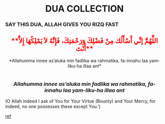 # <div align="center">**DUA COLLECTION**</div>

### SAY THIS DUA, ALLAH GIVES YOU RIZQ FAST

<div class="myDiv" align="center" style="">
<font color="red">
  <h2>**اللَّهُمَّ إنِّي أَسْأَلُك مِنْ فَضْلِكَ وَرَحْمَتِكَ، فَإِنَّهُ لاَ يَمْلِكُهَا إِلاَّ أَنْتَ**</h2>
</font>
  <p>*Allahumma innee as’aluka min fadlika wa rahmatika, fa-innahu laa yam-liku-ha illaa ant*</p>
</div>

# <div align="center"> </div>

### <div align="center">*Allahumma innee as’aluka min fadlika wa rahmatika, fa-innahu laa yam-liku-ha illaa ant*</div>

(O Allah indeed I ask of You for Your Virtue (Bounty) and Your Mercy, for indeed, no one possesses these except You.’)

[ref](https://youtu.be/CDIiqxvxWII)